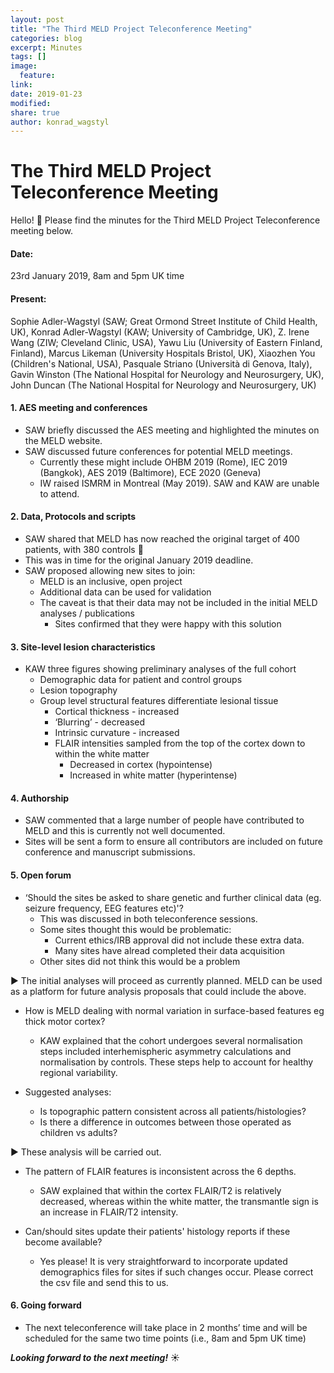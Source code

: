 ```yaml
---
layout: post
title: "The Third MELD Project Teleconference Meeting"
categories: blog
excerpt: Minutes
tags: []
image:
  feature:
link:
date: 2019-01-23
modified:
share: true
author: konrad_wagstyl
---
```


# The Third MELD Project Teleconference Meeting #


Hello! :wave: Please find the minutes for the Third MELD Project Teleconference meeting below.

#### Date: ####

23rd January 2019, 8am and 5pm UK time

#### Present: ####

Sophie Adler-Wagstyl (SAW; Great Ormond Street Institute of Child Health, UK), Konrad Adler-Wagstyl (KAW; University of Cambridge, UK), Z. Irene Wang (ZIW; Cleveland Clinic, USA), Yawu Liu (University of Eastern Finland, Finland), Marcus Likeman (University Hospitals Bristol, UK), Xiaozhen You (Children's National, USA), Pasquale Striano (Università di Genova, Italy), Gavin Winston (The National Hospital for Neurology and Neurosurgery, UK), John Duncan (The National Hospital for Neurology and Neurosurgery, UK) 


#### 1. AES meeting and conferences ####

* SAW briefly discussed the AES meeting and highlighted the minutes on the MELD website. 
* SAW discussed future conferences for potential MELD meetings.
    * Currently these might include OHBM 2019 (Rome), IEC 2019 (Bangkok), AES 2019 (Baltimore), ECE 2020 (Geneva)
    * IW raised ISMRM in Montreal (May 2019). SAW and KAW are unable to attend.

#### 2. Data, Protocols and scripts ####

* SAW shared that MELD has now reached the original target of 400 patients, with 380 controls :tada:
* This was in time for the original January 2019 deadline.
* SAW proposed allowing new sites to join:
    * MELD is an inclusive, open project
    * Additional data can be used for validation
    * The caveat is that their data may not be included in the initial MELD analyses / publications
         * Sites confirmed that they were happy with this solution


#### 3. Site-level lesion characteristics  ####

* KAW three figures showing preliminary analyses of the full cohort
    * Demographic data for patient and control groups
    * Lesion topography
    * Group level structural features differentiate lesional tissue
        * Cortical thickness - increased
        * ‘Blurring’ - decreased
        * Intrinsic curvature - increased
        * FLAIR intensities sampled from the top of the cortex down to within the white matter 
            * Decreased in cortex (hypointense)
            * Increased in white matter (hyperintense)
    

#### 4. Authorship ####

* SAW commented that a large number of people have contributed to MELD and this is currently not well documented.
* Sites will be sent a form to ensure all contributors are included on future conference and manuscript submissions.

#### 5. Open forum ####

* ‘Should the sites be asked to share genetic and further clinical data (eg. seizure frequency, EEG features etc)'?
    * This was discussed in both teleconference sessions.
    * Some sites thought this would be problematic:
        * Current ethics/IRB approval did not include these extra data.
        * Many sites have alread completed their data acquisition
    * Other sites did not think this would be a problem
    
:arrow_forward: The initial analyses will proceed as currently planned. MELD can be used as a platform for future analysis proposals that could include the above.

* How is MELD dealing with normal variation in surface-based features eg thick motor cortex?
    * KAW explained that the cohort undergoes several normalisation steps included interhemispheric asymmetry calculations and normalisation by controls. These steps help to account for healthy regional variability.

* Suggested analyses: 
    * Is topographic pattern consistent across all patients/histologies?
    * Is there a difference in outcomes between those operated as children vs adults?

:arrow_forward: These analysis will be carried out.

* The pattern of FLAIR features is inconsistent across the 6 depths.
    * SAW explained that within the cortex FLAIR/T2 is relatively decreased, whereas within the white matter, the transmantle sign is an increase in FLAIR/T2 intensity.

* Can/should sites update their patients' histology reports if these become available?
    * Yes please! It is very straightforward to incorporate updated demographics files for sites if such changes occur. Please correct the csv file and send this to us.


#### 6. Going forward ####

* The next teleconference will take place in 2 months’ time and will be scheduled for the same two time points (i.e., 8am and 5pm UK time)



***Looking forward to the next meeting!*** :sunny:




